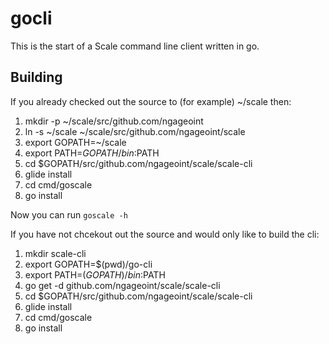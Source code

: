 gocli
=====
This is the start of a Scale command line client written in go.

Building
--------
If you already checked out the source to (for example) ~/scale then:
 1. mkdir -p ~/scale/src/github.com/ngageoint
 1. ln -s ~/scale ~/scale/src/github.com/ngageoint/scale
 1. export GOPATH=~/scale
 1. export PATH=$GOPATH/bin:$PATH
 1. cd $GOPATH/src/github.com/ngageoint/scale/scale-cli
 1. glide install
 1. cd cmd/goscale
 1. go install

Now you can run `goscale -h`

If you have not chcekout out the source and would only like to build the cli:
 1. mkdir scale-cli
 1. export GOPATH=$(pwd)/go-cli
 1. export PATH=$(GOPATH)/bin:$PATH
 1. go get -d github.com/ngageoint/scale/scale-cli
 1. cd $GOPATH/src/github.com/ngageoint/scale/scale-cli
 1. glide install
 1. cd cmd/goscale
 1. go install
